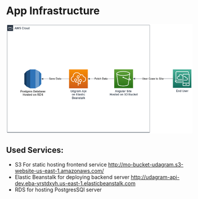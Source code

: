 # App Infrastructure


![App Digram](../screenshots/diagram.png)

## Used Services:
 -  S3 For static hosting frontend service http://mo-bucket-udagram.s3-website-us-east-1.amazonaws.com/
 -  Elastic Beanstalk for deploying backend server http://udagram-api-dev.eba-yrstdxyh.us-east-1.elasticbeanstalk.com
 -  RDS for hosting PostgresSQl server




